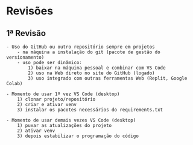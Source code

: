 # Revisões
## 1ª Revisão
    - Uso do GitHub ou outro repositório sempre em projetos
        - na máquina a instalação do git (pacote de gestão do versionamento)
        - uso pode ser dinâmico:
            1) baixar na máquina pessoal e combinar com VS Code
            2) uso na Web direto no site do GitHub (logado)
            3) uso integrado com outras ferramentas Web (Replit, Google Colab)

    - Momento de usar 1ª vez VS Code (desktop)
        1) clonar projeto/repositório
        2) criar e ativar venv
        3) instalar os pacotes necessários do requirements.txt

    - Momento de usar demais vezes VS Code (desktop)
        1) puxar as atualizações do projeto
        2) ativar venv
        3) depois estabilizar o programação do código
        
        